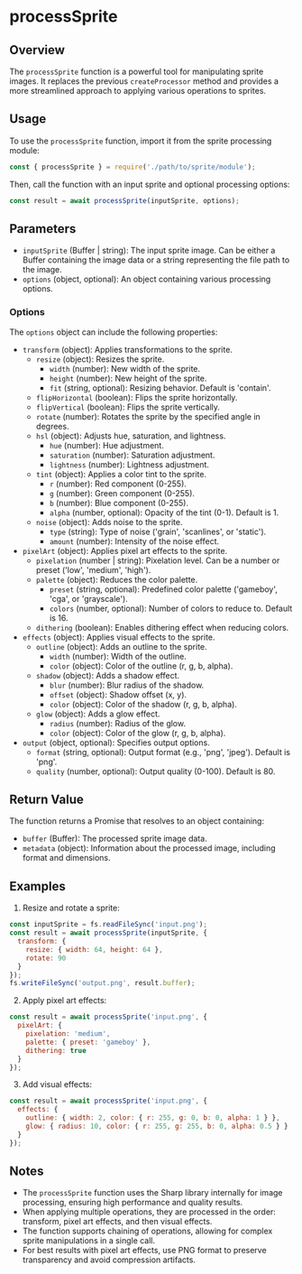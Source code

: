 # processSprite

## Overview

The `processSprite` function is a powerful tool for manipulating sprite images. It replaces the previous `createProcessor` method and provides a more streamlined approach to applying various operations to sprites.

## Usage

To use the `processSprite` function, import it from the sprite processing module:

```javascript
const { processSprite } = require('./path/to/sprite/module');
```

Then, call the function with an input sprite and optional processing options:

```javascript
const result = await processSprite(inputSprite, options);
```

## Parameters

- `inputSprite` (Buffer | string): The input sprite image. Can be either a Buffer containing the image data or a string representing the file path to the image.
- `options` (object, optional): An object containing various processing options.

### Options

The `options` object can include the following properties:

- `transform` (object): Applies transformations to the sprite.
  - `resize` (object): Resizes the sprite.
    - `width` (number): New width of the sprite.
    - `height` (number): New height of the sprite.
    - `fit` (string, optional): Resizing behavior. Default is 'contain'.
  - `flipHorizontal` (boolean): Flips the sprite horizontally.
  - `flipVertical` (boolean): Flips the sprite vertically.
  - `rotate` (number): Rotates the sprite by the specified angle in degrees.
  - `hsl` (object): Adjusts hue, saturation, and lightness.
    - `hue` (number): Hue adjustment.
    - `saturation` (number): Saturation adjustment.
    - `lightness` (number): Lightness adjustment.
  - `tint` (object): Applies a color tint to the sprite.
    - `r` (number): Red component (0-255).
    - `g` (number): Green component (0-255).
    - `b` (number): Blue component (0-255).
    - `alpha` (number, optional): Opacity of the tint (0-1). Default is 1.
  - `noise` (object): Adds noise to the sprite.
    - `type` (string): Type of noise ('grain', 'scanlines', or 'static').
    - `amount` (number): Intensity of the noise effect.
- `pixelArt` (object): Applies pixel art effects to the sprite.
  - `pixelation` (number | string): Pixelation level. Can be a number or preset ('low', 'medium', 'high').
  - `palette` (object): Reduces the color palette.
    - `preset` (string, optional): Predefined color palette ('gameboy', 'cga', or 'grayscale').
    - `colors` (number, optional): Number of colors to reduce to. Default is 16.
  - `dithering` (boolean): Enables dithering effect when reducing colors.
- `effects` (object): Applies visual effects to the sprite.
  - `outline` (object): Adds an outline to the sprite.
    - `width` (number): Width of the outline.
    - `color` (object): Color of the outline (r, g, b, alpha).
  - `shadow` (object): Adds a shadow effect.
    - `blur` (number): Blur radius of the shadow.
    - `offset` (object): Shadow offset (x, y).
    - `color` (object): Color of the shadow (r, g, b, alpha).
  - `glow` (object): Adds a glow effect.
    - `radius` (number): Radius of the glow.
    - `color` (object): Color of the glow (r, g, b, alpha).
- `output` (object, optional): Specifies output options.
  - `format` (string, optional): Output format (e.g., 'png', 'jpeg'). Default is 'png'.
  - `quality` (number, optional): Output quality (0-100). Default is 80.

## Return Value

The function returns a Promise that resolves to an object containing:

- `buffer` (Buffer): The processed sprite image data.
- `metadata` (object): Information about the processed image, including format and dimensions.

## Examples

1. Resize and rotate a sprite:

```javascript
const inputSprite = fs.readFileSync('input.png');
const result = await processSprite(inputSprite, {
  transform: {
    resize: { width: 64, height: 64 },
    rotate: 90
  }
});
fs.writeFileSync('output.png', result.buffer);
```

2. Apply pixel art effects:

```javascript
const result = await processSprite('input.png', {
  pixelArt: {
    pixelation: 'medium',
    palette: { preset: 'gameboy' },
    dithering: true
  }
});
```

3. Add visual effects:

```javascript
const result = await processSprite('input.png', {
  effects: {
    outline: { width: 2, color: { r: 255, g: 0, b: 0, alpha: 1 } },
    glow: { radius: 10, color: { r: 255, g: 255, b: 0, alpha: 0.5 } }
  }
});
```

## Notes

- The `processSprite` function uses the Sharp library internally for image processing, ensuring high performance and quality results.
- When applying multiple operations, they are processed in the order: transform, pixel art effects, and then visual effects.
- The function supports chaining of operations, allowing for complex sprite manipulations in a single call.
- For best results with pixel art effects, use PNG format to preserve transparency and avoid compression artifacts.